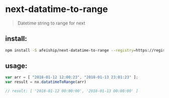 # next-datatime-to-range
> Datetime string to range for next

## install:
```bash
npm install -S afeiship/next-datatime-to-range --registry=https://registry.npm.taobao.org
```

## usage:
```js
var arr = [ "2018-01-12 12:00:23", "2018-01-13 23:01:23" ];
var result = nx.datatimeToRange(arr)

// result: [ '2018-01-12 00:00:00', '2018-01-13 00:00:00' ]
```
